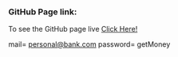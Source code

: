 ### GitHub Page link:

To see the GitHub page live [Click Here!](https://rayhanalkavey.github.io/personal-bank/ "Click Here!")

mail= personal@bank.com
password= getMoney

